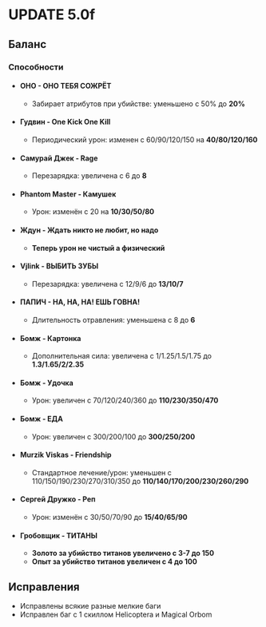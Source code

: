 # UPDATE 5.0f

## Баланс

### Способности

* #### ОНО - ОНО ТЕБЯ СОЖРЁТ
  * Забирает атрибутов при убийстве: уменьшено с 50% до **20%**

* #### Гудвин - One Kick One Kill
  * Периодический урон: изменен с 60/90/120/150 на **40/80/120/160**

* #### Самурай Джек - Rage
  * Перезарядка: увеличена с 6 до **8**

* #### Phantom Master - Камушек
  * Урон: изменён с 20 на **10/30/50/80**

* #### Ждун - Ждать никто не любит, но надо
  * **Теперь урон не чистый а физический**

* #### Vjlink - ВЫБИТЬ ЗУБЫ
  * Перезарядка: увеличена с 12/9/6 до **13/10/7**

* #### ПАПИЧ - НА, НА, НА! ЕШЬ ГОВНА!
  * Длительность отравления: уменьшена с 8 до **6**

* #### Бомж - Картонка
  * Дополнительная сила: увеличена с 1/1.25/1.5/1.75 до **1.3/1.65/2/2.35**

* #### Бомж - Удочка
  * Урон: увеличен с 70/120/240/360 до **110/230/350/470**

* #### Бомж - ЕДА
  * Урон: увеличен с 300/200/100 до **300/250/200**

* #### Murzik Viskas - Friendship
  * Стандартное лечение/урон: уменьшен с 110/150/190/230/270/310/350 до **110/140/170/200/230/260/290**

* #### Сергей Дружко - Реп
  * Урон: изменён с 30/50/70/90 до **15/40/65/90**

* #### Гробовщик - ТИТАНЫ
  * **Золото за убийство титанов увеличено с 3-7 до 150**
  * **Опыт за убийство титанов увеличен с 4 до 100**

## Исправления

* Исправлены всякие разные мелкие баги
* Исправлен баг с 1 скиллом Helicoptera и Magical Orbom
